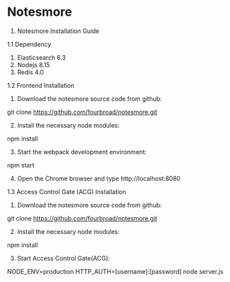 # Notesmore

1. Notesmore Installation Guide

1.1 Dependency

1) Elasticsearch 6.3
2) Nodejs 8.15
3) Redis 4.0


1.2 Frontend Installation

1) Download the notesmore source code from github:

git clone https://github.com/fourbroad/notesmore.git

2) Install the necessary node modules:

npm install

3) Start the webpack development environment:

npm start

4) Open the Chrome browser and type http://localhost:8080


1.3 Access Control Gate (ACG) Installation

1) Download the notesmore source code from github:

git clone https://github.com/fourbroad/notesmore.git

2) Install the necessary node modules:

npm install

3) Start Access Control Gate(ACG):

NODE_ENV=production HTTP_AUTH=[username]:[password] node server.js